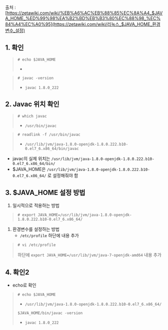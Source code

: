 출처 :[https://zetawiki.com/wiki/%EB%A6%AC%EB%88%85%EC%8A%A4_$JAVA_HOME_%ED%99%98%EA%B2%BD%EB%B3%80%EC%88%98_%EC%84%A4%EC%A0%95](https://zetawiki.com/wiki/리눅스_$JAVA_HOME_환경변수_설정)



## 1. 확인

> `# echo $JAVA_HOME`
>
> - 

> `# javac -version`
>
> - `javac 1.8.0_222`



## 2. Javac 위치 확인

> `# which javac`
>
> - `/usr/bin/javac`

> `# readlink -f /usr/bin/javac`
>
> - `/usr/lib/jvm/java-1.8.0-openjdk-1.8.0.222.b10-0.el7_6.x86_64/bin/javac`

- javac의 실제 위치는 `/usr/lib/jvm/java-1.8.0-openjdk-1.8.0.222.b10-0.el7_6.x86_64/bin/`
- $JAVA_HOME은  `/usr/lib/jvm/java-1.8.0-openjdk-1.8.0.222.b10-0.el7_6.x86_64/` 로 설정해줘야 함



## 3. $JAVA_HOME 설정 방법

1. 일시적으로 적용하는 방법

> `# export JAVA_HOME=/usr/lib/jvm/java-1.8.0-openjdk-1.8.0.222.b10-0.el7_6.x86_64/`

1. 환경변수를 설정하는 방법
   - `/etc/profile` 하단에 내용 추가

> `# vi /etc/profile`
>
> 하단에 `export JAVA_HOME=/usr/lib/jvm/java-7-openjdk-amd64` 내용 추가



## 4. 확인2

- echo로 확인

> `# echo $JAVA_HOME`
>
> - `/usr/lib/jvm/java-1.8.0-openjdk-1.8.0.222.b10-0.el7_6.x86_64/`
>
> `$JAVA_HOME/bin/javac -version`
>
> - `javac 1.8.0_222`

